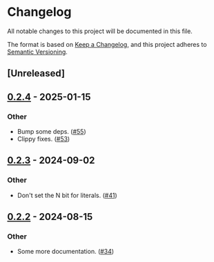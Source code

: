 # Changelog
All notable changes to this project will be documented in this file.

The format is based on [Keep a Changelog](https://keepachangelog.com/en/1.0.0/),
and this project adheres to [Semantic Versioning](https://semver.org/spec/v2.0.0.html).

## [Unreleased]

## [0.2.4](https://github.com/kixelated/web-transport-rs/compare/web-transport-proto-v0.2.3...web-transport-proto-v0.2.4) - 2025-01-15

### Other

- Bump some deps. ([#55](https://github.com/kixelated/web-transport-rs/pull/55))
- Clippy fixes. ([#53](https://github.com/kixelated/web-transport-rs/pull/53))

## [0.2.3](https://github.com/kixelated/web-transport-rs/compare/web-transport-proto-v0.2.2...web-transport-proto-v0.2.3) - 2024-09-02

### Other
- Don't set the N bit for literals. ([#41](https://github.com/kixelated/web-transport-rs/pull/41))

## [0.2.2](https://github.com/kixelated/web-transport-rs/compare/web-transport-proto-v0.2.1...web-transport-proto-v0.2.2) - 2024-08-15

### Other
- Some more documentation. ([#34](https://github.com/kixelated/web-transport-rs/pull/34))
